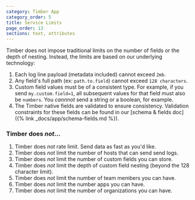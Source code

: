 ```yaml
---
category: Timber App
category_order: 5
title: Service Limits
page_order: 13
sections: text, attributes
---
```


Timber does not impose traditional limits on the number of fields or the depth of nesting.
Instead, the limits are based on our underlying technology:

1. Each log line payload (metadata included) cannot exceed `2mb`.
2. Any field's full path (ex: `path.to.field`) cannot exceed `128 characters`.
3. Custom field values must be of a consistent type. For example, if you send `my.custom.field=1`,
   all subsequent values for that field must also be `numbers`. You _cannnot_ send a string or
   a boolean, for example.
4. The Timber native fields are validated to ensure consistency. Validation constraints for these
   fields can be found in our [schema & fields doc]({% link _docs/app/schema-fields.md %}).

### Timber does *not*...

1. Timber does _not_ rate limit. Send data as fast as you'd like.
2. Timber does _not_ limit the number of hosts that can send send logs.
3. Timber does _not_ limit the number of custom fields you can store.
4. Timber does _not_ limit the depth of custom field nesting (beyond the 128 character limit).
5. Timber does _not_ limit the number of team members you can have.
6. Timber does _not_ limit the number apps you can have.
7. Timber does _not_ limit the number of organizations you can have.